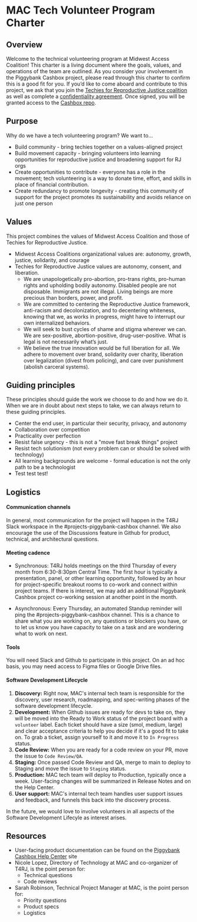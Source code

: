# MAC Tech Volunteer Program Charter

## Overview
Welcome to the technical volunteering program at Midwest Access Coalition! This charter is a living document where the goals, values, and operations of the team are outlined. As you consider your involvement in the Piggybank Cashbox project, please read through this charter to confirm this is a good fit for you. If you’d like to come aboard and contribute to this project, we ask that you join the [Techies for Reproductive Justice coalition](https://techies4rj.org/) as well as complete a [confidentiality agreement](https://docs.google.com/forms/d/e/1FAIpQLSflFeezbJKxMroWw3eLd3b74JTij5HQRiNsHf5a3NpDdyWMfQ/viewform). Once signed, you will be granted access to the [Cashbox repo](https://github.com/MidwestAccessCoalition/cashbox).

## Purpose
Why do we have a tech volunteering program? We want to...
- Build community - bring techies together on a values-aligned project
- Build movement capacity - bringing volunteers into learning opportunities for reproductive justice and broadening support for RJ orgs
- Create opportunities to contribute - everyone has a role in the movement; tech volunteering is a way to donate time, effort, and skills in place of financial contribution.
- Create redundancy to promote longevity - creating this community of support for the project promotes its sustainability and avoids reliance on just one person

## Values
This project combines the values of Midwest Access Coalition and those of Techies for Reproductive Justice.
- Midwest Access Coalitions organizational values are: autonomy, growth, justice, solidarity, and courage
- Techies for Reproductive Justice values are autonomy, consent, and liberation.
  - We are unapologetically pro-abortion, pro-trans rights, pro-human rights and upholding bodily autonomy. Disabled people are not disposable. Immigrants are not illegal. Living beings are more precious than borders, power, and profit.
  - We are committed to centering the Reproductive Justice framework, anti-racism and decolonization, and to decentering whiteness, knowing that we, as works in progress, might have to interrupt our own internalized behaviors.
  - We will seek to bust cycles of shame and stigma wherever we can. We are sex-positive, abortion-positive, drug-user-positive. What is legal is not necessarily what’s just.
  - We believe the true innovation would be full liberation for all. We adhere to movement over brand, solidarity over charity, liberation over legalization (divest from policing), and care over punishment (abolish carceral systems).
 
## Guiding principles
These principles should guide the work we choose to do and how we do it. When we are in doubt about next steps to take, we can always return to these guiding principles.
- Center the end user, in particular their security, privacy, and autonomy
- Collaboration over competition
- Practicality over perfection
- Resist false urgency - this is not a "move fast break things" project
- Resist tech solutionism (not every problem can or should be solved with technology)
- All learning backgrounds are welcome - formal education is not the only path to be a technologist
- Test test test!

## Logistics
#### Communication channels
In general, most communication for the project will happen in the T4RJ Slack workspace in the #projects-piggybank-cashbox channel. We also encourage the use of the Discussions feature in Github for product, technical, and architectural questions.

#### Meeting cadence
- Synchronous: T4RJ holds meetings on the third Thursday of every month from 6:30-8:30pm Central Time. The first hour is typically a presentation, panel, or other learning opportunity, followed by an hour for project-specific breakout rooms to co-work and connect within project teams. If there is interest, we may add an additional Piggybank Cashbox project co-working session at another point in the month.

- Asynchronous: Every Thursday, an automated Standup reminder will ping the #projects-piggybank-cashbox channel. This is a chance to share what you are working on, any questions or blockers you have, or to let us know you have capacity to take on a task and are wondering what to work on next.

#### Tools
You will need Slack and Github to participate in this project. On an ad hoc basis, you may need access to Figma files or Google Drive files.

#### Software Development Lifecycle
1. **Discovery:** Right now, MAC's internal tech team is responsible for the discovery, user research, roadmapping, and spec-writing phases of the software development lifecycle. 
2. **Development:** When Github issues are ready for devs to take on, they will be moved into the Ready to Work status of the project board with a `volunteer` label. Each ticket should have a size (smol, medium, large) and clear acceptance criteria to help you decide if it's a good fit to take on. To grab a ticket, assign yourself to it and move it to `In Progress` status.
3. **Code Review:** When you are ready for a code review on your PR, move the issue to `Code Review/QA`.
4. **Staging:** Once passed Code Review and QA, merge to main to deploy to Staging and move the issue to `Staging` status.
5. **Production:** MAC tech team will deploy to Production, typically once a week. User-facing changes will be summarized in Release Notes and on the Help Center.
6. **User support:** MAC's internal tech team handles user support issues and feedback, and funnels this back into the discovery process.

In the future, we would love to involve volunteers in all aspects of the Software Development Lifecyle as interest arises.

## Resources
- User-facing product documentation can be found on the [Piggybank Cashbox Help Center](https://midwestaccesscoalition.notion.site/Piggybank-Cashbox-Help-Center-9f6012daf50047a4bc674b19fcda497b?pvs=74) site
- Nicole Lopez, Directory of Technology at MAC and co-organizer of T4RJ, is the point person for:
  - Technical questions
  - Code reviews
- Sarah Robinson, Technical Project Manager at MAC, is the point person for:
  - Priority questions
  - Product specs
  - Logistics


